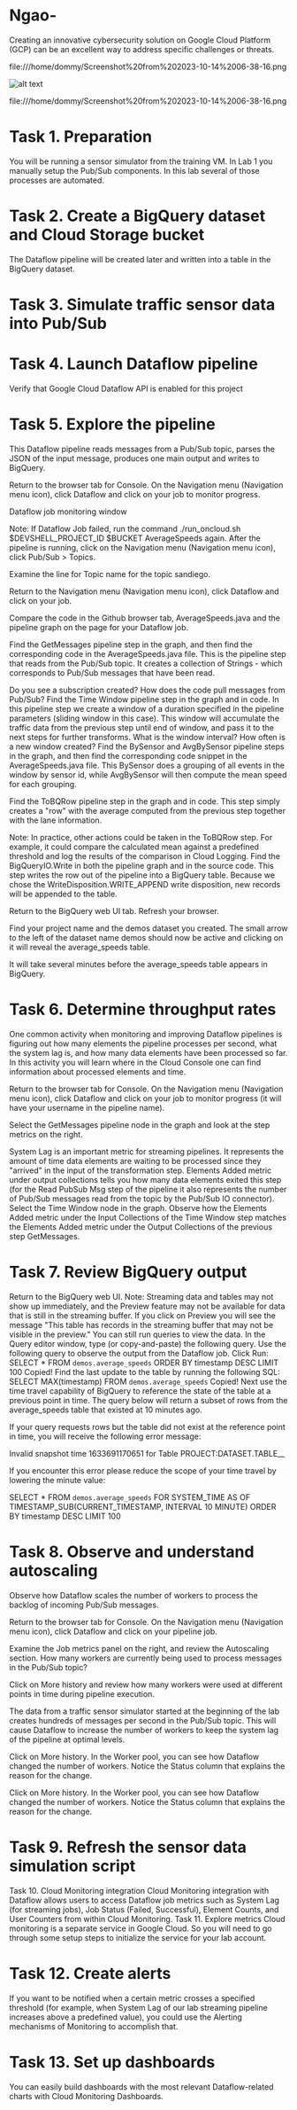 # Ngao-
Creating an innovative cybersecurity solution on Google Cloud Platform (GCP) can be an excellent way to address specific challenges or threats.

file:///home/dommy/Screenshot%20from%202023-10-14%2006-38-16.png

![alt text](http://url/to/img.png)

file:///home/dommy/Screenshot%20from%202023-10-14%2006-38-16.png



# Task 1. Preparation
You will be running a sensor simulator from the training VM. In Lab 1 you manually setup the Pub/Sub components. In this lab several of those processes are automated.

# Task 2. Create a BigQuery dataset and Cloud Storage bucket

The Dataflow pipeline will be created later and written into a table in the BigQuery dataset.

# Task 3. Simulate traffic sensor data into Pub/Sub

# Task 4. Launch Dataflow pipeline
Verify that Google Cloud Dataflow API is enabled for this project


#  Task 5. Explore the pipeline
This Dataflow pipeline reads messages from a Pub/Sub topic, parses the JSON of the input message, produces one main output and writes to BigQuery.

Return to the browser tab for Console. On the Navigation menu (Navigation menu icon), click Dataflow and click on your job to monitor progress.



Dataflow job monitoring window

Note: If Dataflow Job failed, run the command ./run_oncloud.sh $DEVSHELL_PROJECT_ID $BUCKET AverageSpeeds again.
After the pipeline is running, click on the Navigation menu (Navigation menu icon), click Pub/Sub > Topics.

Examine the line for Topic name for the topic sandiego.

Return to the Navigation menu (Navigation menu icon), click Dataflow and click on your job.

Compare the code in the Github browser tab, AverageSpeeds.java and the pipeline graph on the page for your Dataflow job.

Find the GetMessages pipeline step in the graph, and then find the corresponding code in the AverageSpeeds.java file. This is the pipeline step that reads from the Pub/Sub topic. It creates a collection of Strings - which corresponds to Pub/Sub messages that have been read.

Do you see a subscription created?
How does the code pull messages from Pub/Sub?
Find the Time Window pipeline step in the graph and in code. In this pipeline step we create a window of a duration specified in the pipeline parameters (sliding window in this case). This window will accumulate the traffic data from the previous step until end of window, and pass it to the next steps for further transforms.
What is the window interval?
How often is a new window created?
Find the BySensor and AvgBySensor pipeline steps in the graph, and then find the corresponding code snippet in the AverageSpeeds.java file. This BySensor does a grouping of all events in the window by sensor id, while AvgBySensor will then compute the mean speed for each grouping.

Find the ToBQRow pipeline step in the graph and in code. This step simply creates a "row" with the average computed from the previous step together with the lane information.

Note: In practice, other actions could be taken in the ToBQRow step. For example, it could compare the calculated mean against a predefined threshold and log the results of the comparison in Cloud Logging.
Find the BigQueryIO.Write in both the pipeline graph and in the source code. This step writes the row out of the pipeline into a BigQuery table. Because we chose the WriteDisposition.WRITE_APPEND write disposition, new records will be appended to the table.

Return to the BigQuery web UI tab. Refresh your browser.

Find your project name and the demos dataset you created. The small arrow to the left of the dataset name demos should now be active and clicking on it will reveal the average_speeds table.

It will take several minutes before the average_speeds table appears in BigQuery.


#  Task 6. Determine throughput rates
One common activity when monitoring and improving Dataflow pipelines is figuring out how many elements the pipeline processes per second, what the system lag is, and how many data elements have been processed so far. In this activity you will learn where in the Cloud Console one can find information about processed elements and time.

Return to the browser tab for Console. On the Navigation menu (Navigation menu icon), click Dataflow and click on your job to monitor progress (it will have your username in the pipeline name).

Select the GetMessages pipeline node in the graph and look at the step metrics on the right.

System Lag is an important metric for streaming pipelines. It represents the amount of time data elements are waiting to be processed since they "arrived" in the input of the transformation step.
Elements Added metric under output collections tells you how many data elements exited this step (for the Read PubSub Msg step of the pipeline it also represents the number of Pub/Sub messages read from the topic by the Pub/Sub IO connector).
Select the Time Window node in the graph. Observe how the Elements Added metric under the Input Collections of the Time Window step matches the Elements Added metric under the Output Collections of the previous step GetMessages.


#  Task 7. Review BigQuery output
Return to the BigQuery web UI.
Note: Streaming data and tables may not show up immediately, and the Preview feature may not be available for data that is still in the streaming buffer.
If you click on Preview you will see the message "This table has records in the streaming buffer that may not be visible in the preview." You can still run queries to view the data.
In the Query editor window, type (or copy-and-paste) the following query. Use the following query to observe the output from the Dataflow job. Click Run:
SELECT *
FROM `demos.average_speeds`
ORDER BY timestamp DESC
LIMIT 100
Copied!
Find the last update to the table by running the following SQL:
SELECT
MAX(timestamp)
FROM
`demos.average_speeds`
Copied!
Next use the time travel capability of BigQuery to reference the state of the table at a previous point in time.
The query below will return a subset of rows from the average_speeds table that existed at 10 minutes ago.

If your query requests rows but the table did not exist at the reference point in time, you will receive the following error message:

Invalid snapshot time 1633691170651 for Table PROJECT:DATASET.TABLE__

If you encounter this error please reduce the scope of your time travel by lowering the minute value:

SELECT *
FROM `demos.average_speeds`
FOR SYSTEM_TIME AS OF TIMESTAMP_SUB(CURRENT_TIMESTAMP, INTERVAL 10 MINUTE)
ORDER BY timestamp DESC
LIMIT 100

# Task 8. Observe and understand autoscaling
Observe how Dataflow scales the number of workers to process the backlog of incoming Pub/Sub messages.

Return to the browser tab for Console. On the Navigation menu (Navigation menu icon), click Dataflow and click on your pipeline job.

Examine the Job metrics panel on the right, and review the Autoscaling section. How many workers are currently being used to process messages in the Pub/Sub topic?

Click on More history and review how many workers were used at different points in time during pipeline execution.

The data from a traffic sensor simulator started at the beginning of the lab creates hundreds of messages per second in the Pub/Sub topic. This will cause Dataflow to increase the number of workers to keep the system lag of the pipeline at optimal levels.

Click on More history. In the Worker pool, you can see how Dataflow changed the number of workers. Notice the Status column that explains the reason for the change.



Click on More history. In the Worker pool, you can see how Dataflow changed the number of workers. Notice the Status column that explains the reason for the change.
#  Task 9. Refresh the sensor data simulation script
Task 10. Cloud Monitoring integration
Cloud Monitoring integration with Dataflow allows users to access Dataflow job metrics such as System Lag (for streaming jobs), Job Status (Failed, Successful), Element Counts, and User Counters from within Cloud Monitoring.
Task 11. Explore metrics
Cloud monitoring is a separate service in Google Cloud. So you will need to go through some setup steps to initialize the service for your lab account.


#  Task 12. Create alerts
If you want to be notified when a certain metric crosses a specified threshold (for example, when System Lag of our lab streaming pipeline increases above a predefined value), you could use the Alerting mechanisms of Monitoring to accomplish that.

#  Task 13. Set up dashboards
You can easily build dashboards with the most relevant Dataflow-related charts with Cloud Monitoring Dashboards.
